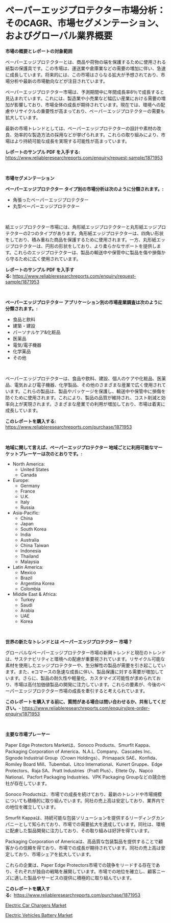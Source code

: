 <p><h1>ペーパーエッジプロテクター市場分析：そのCAGR、市場セグメンテーション、およびグローバル業界概要</h1></p><p><strong>市場の概要とレポートの対象範囲</strong></p>
<p><p>ペーパーエッジプロテクターとは、商品や荷物の端を保護するために使用される紙製の保護具です。この市場は、運送業や倉庫業などの需要の増加に伴い、急速に成長しています。将来的には、この市場はさらなる拡大が予想されており、市場分析や最新の市場動向などが注目されています。</p><p>ペーパーエッジプロテクター市場は、予測期間中に年間成長率8％で成長すると見込まれています。これには、製造業や小売業など幅広い産業における需要の増加が影響しており、市場全体の成長が期待されています。現在では、環境への配慮やリサイクルの重要性が高まっており、ペーパーエッジプロテクターの需要も拡大しています。</p><p>最新の市場トレンドとしては、ペーパーエッジプロテクターの設計や素材の改良、効率的な製造方法の採用などが挙げられます。これらの取り組みにより、市場はより持続可能な成長を実現する可能性が高まっています。</p></p>
<p><strong>レポートのサンプル PDF を入手する:</strong> <a href="https://www.reliableresearchreports.com/enquiry/request-sample/1871953">https://www.reliableresearchreports.com/enquiry/request-sample/1871953</a></p>
<p>&nbsp;</p>
<p><strong>市場セグメンテーション</strong></p>
<p><strong>ペーパーエッジプロテクター タイプ別の市場分析は次のように分類されます。:</strong></p>
<p><ul><li>角張ったペーパーエッジプロテクター</li><li>丸型ペーパーエッジプロテクター</li></ul></p>
<p>&nbsp;</p>
<p><p>紙エッジプロテクター市場には、角形紙エッジプロテクターと丸形紙エッジプロテクターの2つのタイプがあります。角形紙エッジプロテクターは、四角い形状をしており、積み重ねた商品を保護するために使用されます。一方、丸形紙エッジプロテクターは、円形の形状をしており、より柔らかなサポートを提供します。これらのエッジプロテクターは、製品の輸送中や保管中に製品を傷や損傷から守るために広く使用されています。</p></p>
<p><strong>レポートのサンプル PDF を入手する:</strong>&nbsp;<a href="https://www.reliableresearchreports.com/enquiry/request-sample/1871953">https://www.reliableresearchreports.com/enquiry/request-sample/1871953</a></p>
<p>&nbsp;</p>
<p><strong> ペーパーエッジプロテクター アプリケーション別の市場産業調査は次のように分類されます。:</strong></p>
<p><ul><li>食品と飲料</li><li>建築・建設</li><li>パーソナルケア&化粧品</li><li>医薬品</li><li>電気/電子機器</li><li>化学薬品</li><li>その他</li></ul></p>
<p>&nbsp;</p>
<p><p>ペーパーエッジプロテクターは、食品や飲料、建設、個人のケアや化粧品、医薬品、電気および電子機器、化学製品、その他のさまざまな産業で広く使用されています。これらの製品は、製品やパッケージを保護し、輸送中や保管中に損傷を防ぐために使用されます。これにより、製品の品質が維持され、コスト削減と効率向上が実現されます。さまざまな産業での利用が増加しており、市場は着実に成長しています。</p></p>
<p><strong>このレポートを購入する:</strong>&nbsp; <a href="https://www.reliableresearchreports.com/purchase/1871953">https://www.reliableresearchreports.com/purchase/1871953</a></p>
<p>&nbsp;</p>
<p><strong>地域に関して言えば、ペーパーエッジプロテクター 地域ごとに利用可能なマーケットプレーヤーは次のとおりです。:</strong></p>
<p><ul>
    <li>
        North America:
        <ul>
            <li>United States</li>
            <li>Canada</li>
        </ul>
    </li>
    <li>
        Europe:
        <ul>
            <li>Germany</li>
            <li>France</li>
            <li>U.K.</li>
            <li>Italy</li>
            <li>Russia</li>
        </ul>
    </li>
    <li>
        Asia-Pacific:
        <ul>
            <li>China</li>
            <li>Japan</li>
            <li>South Korea</li>
            <li>India</li>
            <li>Australia</li>
            <li>China Taiwan</li>
            <li>Indonesia</li>
            <li>Thailand</li>
            <li>Malaysia</li>
        </ul>
    </li>
    <li>
        Latin America:
        <ul>
            <li>Mexico</li>
            <li>Brazil</li>
            <li>Argentina Korea</li>
            <li>Colombia</li>
        </ul>
    </li>
    <li>
        Middle East & Africa:
        <ul>
            <li>Turkey</li>
            <li>Saudi</li>
            <li>Arabia</li>
            <li>UAE</li>
            <li>Korea</li>
        </ul>
    </li>
    </ul></p>
<p>&nbsp;</p>
<p><strong>世界の新たなトレンドとは ペーパーエッジプロテクター 市場？</strong></p>
<p><p>グローバルなペーパーエッジプロテクター市場の新興トレンドと現在のトレンドは、サステナビリティと環境への配慮が重要視されています。リサイクル可能な素材を使用したエッジプロテクターや、生分解性の製品が需要を引き起こしています。また、eコマースの急速な成長に伴い、製品保護に対する需要が増加しています。さらに、製品の耐久性や軽量化、カスタマイズ可能性が求められており、市場は高付加価値製品の開発に注力しています。これらの要素が、今後のペーパーエッジプロテクター市場の成長を牽引すると考えられています。</p></p>
<p><strong>このレポートを購入する前に、質問がある場合は問い合わせるか、共有してください。</strong>- <a href="https://www.reliableresearchreports.com/enquiry/pre-order-enquiry/1871953">https://www.reliableresearchreports.com/enquiry/pre-order-enquiry/1871953</a></p>
<p>&nbsp;</p>
<p><strong>主要な市場プレーヤー</strong></p>
<p><p>Paper Edge Protectors Marketは、Sonoco Products、Smurfit Kappa、Packaging Corporation of America、N.A.L. Company、Cascades Inc、Signode Industrial Group（Crown Holdings）、Primapack SAE、Konfida、Romiley Board Mill、Tubembal、Litco International、Kunert Gruppe、Edge Protectors、Raja SA、Pratt Industries（Pratt Plus）、Eltete Oy、Napco National、Pacfort Packaging Industries、VPK Packaging Groupなどの競合他社が存在しています。</p><p>Sonoco Productsは、市場での成長を続けており、最新のトレンドや市場規模についても積極的に取り組んでいます。同社の売上高は安定しており、業界内での地位を確立しています。</p><p>Smurfit Kappaは、持続可能な包装ソリューションを提供するリーディングカンパニーとして知られており、市場での需要拡大を達成しています。同社は、環境に配慮した製品開発に注力しており、その取り組みは好評を得ています。</p><p>Packaging Corporation of Americaは、高品質な包装製品を提供することで顧客からの信頼を得ており、市場での成長が期待されています。同社の売上高は安定しており、市場シェアを拡大しています。</p><p>これらの企業は、Paper Edge Protectors市場での競争をリードする存在であり、それぞれが独自の戦略を展開しています。市場での地位を確立し、顧客ニーズに適した製品やサービスの提供に積極的に取り組んでいます。</p></p>
<p><strong>このレポートを購入する:</strong>&nbsp;&nbsp;<a href="https://www.reliableresearchreports.com/purchase/1871953">https://www.reliableresearchreports.com/purchase/1871953</a></p>
<p><p><a href="https://copper-carbon-84f.notion.site/Electric-Car-Chargers-Market-with-the-goal-of-estimating-the-market-size-and-future-growth-potential-9d32822a68c640048854d99fac7561d8">Electric Car Chargers Market</a></p><p><a href="https://circular-yam-9b9.notion.site/Electric-Vehicles-Battery-Market-Size-Market-Trends-and-Growth-Outlook-forecasted-for-period-from--a3d7d336c6554aa3a2ad3d9b3632d560">Electric Vehicles Battery Market</a></p></p>